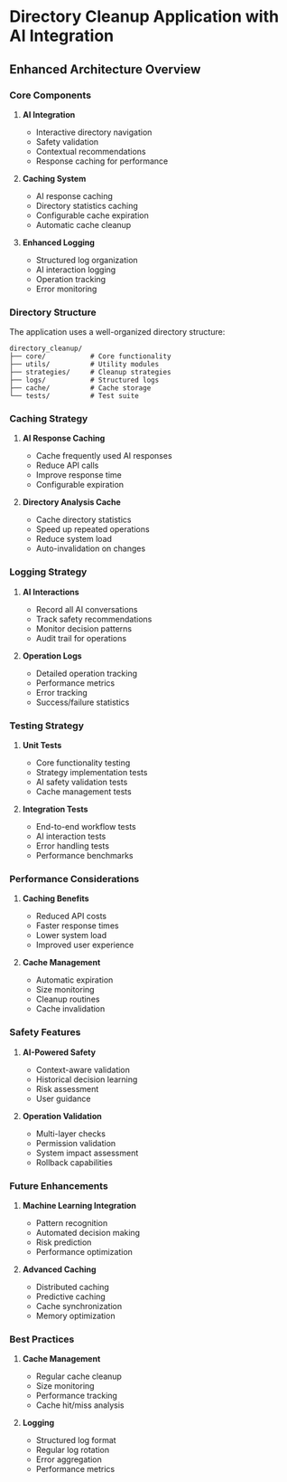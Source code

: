 # Directory Cleanup Application with AI Integration

## Enhanced Architecture Overview

### Core Components

1. **AI Integration**
   - Interactive directory navigation
   - Safety validation
   - Contextual recommendations
   - Response caching for performance

2. **Caching System**
   - AI response caching
   - Directory statistics caching
   - Configurable cache expiration
   - Automatic cache cleanup

3. **Enhanced Logging**
   - Structured log organization
   - AI interaction logging
   - Operation tracking
   - Error monitoring

### Directory Structure

The application uses a well-organized directory structure:

```
directory_cleanup/
├── core/           # Core functionality
├── utils/          # Utility modules
├── strategies/     # Cleanup strategies
├── logs/           # Structured logs
├── cache/          # Cache storage
└── tests/          # Test suite
```

### Caching Strategy

1. **AI Response Caching**
   - Cache frequently used AI responses
   - Reduce API calls
   - Improve response time
   - Configurable expiration

2. **Directory Analysis Cache**
   - Cache directory statistics
   - Speed up repeated operations
   - Reduce system load
   - Auto-invalidation on changes

### Logging Strategy

1. **AI Interactions**
   - Record all AI conversations
   - Track safety recommendations
   - Monitor decision patterns
   - Audit trail for operations

2. **Operation Logs**
   - Detailed operation tracking
   - Performance metrics
   - Error tracking
   - Success/failure statistics

### Testing Strategy

1. **Unit Tests**
   - Core functionality testing
   - Strategy implementation tests
   - AI safety validation tests
   - Cache management tests

2. **Integration Tests**
   - End-to-end workflow tests
   - AI interaction tests
   - Error handling tests
   - Performance benchmarks

### Performance Considerations

1. **Caching Benefits**
   - Reduced API costs
   - Faster response times
   - Lower system load
   - Improved user experience

2. **Cache Management**
   - Automatic expiration
   - Size monitoring
   - Cleanup routines
   - Cache invalidation

### Safety Features

1. **AI-Powered Safety**
   - Context-aware validation
   - Historical decision learning
   - Risk assessment
   - User guidance

2. **Operation Validation**
   - Multi-layer checks
   - Permission validation
   - System impact assessment
   - Rollback capabilities

### Future Enhancements

1. **Machine Learning Integration**
   - Pattern recognition
   - Automated decision making
   - Risk prediction
   - Performance optimization

2. **Advanced Caching**
   - Distributed caching
   - Predictive caching
   - Cache synchronization
   - Memory optimization

### Best Practices

1. **Cache Management**
   - Regular cache cleanup
   - Size monitoring
   - Performance tracking
   - Cache hit/miss analysis

2. **Logging**
   - Structured log format
   - Regular log rotation
   - Error aggregation
   - Performance metrics